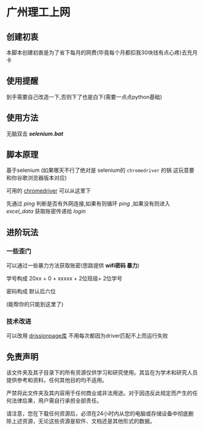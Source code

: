 # 广州理工上网 #

## 创建初衷

本脚本创建初衷是为了省下每月的网费(毕竟每个月都扣我30块钱有点心疼)去充月卡

## 使用提醒

到手需要自己改造一下,否则下了也是白下(需要一点点python基础)

## 使用方法

无脑双击 ***selenium.bat***

## 脚本原理

基于selenium (如果哪天不行了绝对是 selenium的  `chromedriver` 的锅 这玩意要和你谷歌浏览器版本对应)

可用的 [chromedriver](https://googlechromelabs.github.io/chrome-for-testing/#stable) 可以从这里下

先通过 *ping* 判断是否有外网连接,如果有则循环 *ping* ,如果没有则进入 *excel_data* 获取账密传递给 *login*


## 进阶玩法

### 一些歪门

可以通过一些暴力方法获取账密(思路提供 **wifi密码 暴力**) 

学号构成 20xx + 0 + xxxxx + 2位班级+ 2位学号

密码构成 默认后六位

(能帮你的只能到这里了)

### 技术改进

可以改用 [drissionpage库](https://github.com/g1879/DrissionPage) 不用每次都因为driver匹配不上而运行失败


## 免责声明

该文件夹及其子目录下的所有资源仅供学习和研究使用。其旨在为学术和研究人员提供参考和资料，任何其他目的均不适用。

严禁将此文件夹及其内容用于任何商业或非法用途。对于因违反此规定而产生的任何法律后果，用户需自行承担全部责任。

请注意，您在下载任何资源后，必须在24小时内从您的电脑或存储设备中彻底删除上述资源，无论这些资源是软件、文档还是其他形式的数据。
